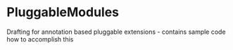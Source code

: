 PluggableModules
================

Drafting for annotation based pluggable extensions - contains sample code how to accomplish this
